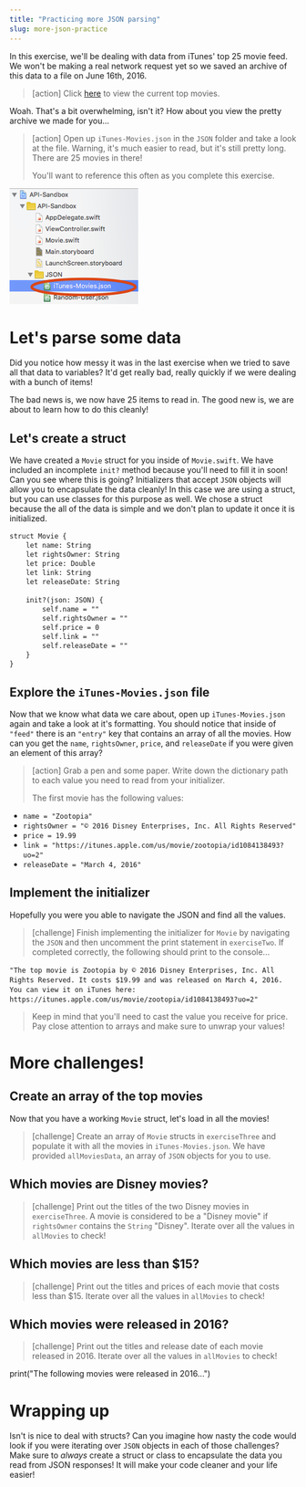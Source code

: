 ```yaml
---
title: "Practicing more JSON parsing"
slug: more-json-practice
---
```


In this exercise, we'll be dealing with data from iTunes' top 25 movie feed. We won't be making a real network request yet so we saved an archive of this data to a file on June 16th, 2016.

> [action]
> Click [here](https://itunes.apple.com/us/rss/topmovies/limit=25/json) to view the current top movies.

Woah. That's a bit overwhelming, isn't it? How about you view the pretty archive we made for you...

> [action]
> Open up `iTunes-Movies.json` in the `JSON` folder and take a look at the file. Warning, it's much easier to read, but it's still pretty long. There are 25 movies in there!
>
> You'll want to reference this often as you complete this exercise.
>
![Movies JSON](./itunes-data.png)

# Let's parse some data

Did you notice how messy it was in the last exercise when we tried to save all that data to variables? It'd get really bad, really quickly if we were dealing with a bunch of items!

The bad news is, we now have 25 items to read in. The good new is, we are about to learn how to do this cleanly!

## Let's create a struct

We have created a `Movie` struct for you inside of `Movie.swift`. We have included an incomplete `init?` method because you'll need to fill it in soon! Can you see where this is going? Initializers that accept `JSON` objects will allow you to encapsulate the data cleanly! In this case we are using a struct, but you can use classes for this purpose as well. We chose a struct because the all of the data is simple and we don't plan to update it once it is initialized.

```
struct Movie {
    let name: String
    let rightsOwner: String
    let price: Double
    let link: String
    let releaseDate: String

    init?(json: JSON) {
        self.name = ""
        self.rightsOwner = ""
        self.price = 0
        self.link = ""
        self.releaseDate = ""
    }
}
```

## Explore the `iTunes-Movies.json` file

Now that we know what data we care about, open up `iTunes-Movies.json` again and take a look at it's formatting. You should notice that inside of `"feed"` there is an `"entry"` key that contains an array of all the movies. How can you get the `name`, `rightsOwner`, `price`, and `releaseDate` if you were given an element of this array?

> [action]
Grab a pen and some paper. Write down the dictionary path to each value you need to read from your initializer.
>
> The first movie has the following values:
>
- `name = "Zootopia"`
- `rightsOwner = "© 2016 Disney Enterprises, Inc. All Rights Reserved"`
- `price = 19.99`
- `link = "https://itunes.apple.com/us/movie/zootopia/id1084138493?uo=2"`
- `releaseDate = "March 4, 2016"`

## Implement the initializer

Hopefully you were you able to navigate the JSON and find all the values.

> [challenge]
> Finish implementing the initializer for `Movie` by navigating the `JSON` and then uncomment the print statement in `exerciseTwo`. If completed correctly, the following should print to the console...
>
`"The top movie is Zootopia by © 2016 Disney Enterprises, Inc. All Rights Reserved. It costs $19.99 and was released on March 4, 2016. You can view it on iTunes here: https://itunes.apple.com/us/movie/zootopia/id1084138493?uo=2"`
>
> Keep in mind that you'll need to cast the value you receive for price. Pay close attention to arrays and make sure to unwrap your values!

# More challenges!

## Create an array of the top movies

Now that you have a working `Movie` struct, let's load in all the movies!

> [challenge]
> Create an array of `Movie` structs in `exerciseThree` and populate it with all the movies in `iTunes-Movies.json`. We have provided `allMoviesData`, an array of `JSON` objects for you to use.

## Which movies are Disney movies?

> [challenge]
> Print out the titles of the two Disney movies in `exerciseThree`. A movie is considered to be a "Disney movie" if `rightsOwner` contains the `String` "Disney". Iterate over all the values in `allMovies` to check!

## Which movies are less than $15?

> [challenge]
> Print out the titles and prices of each movie that costs less than $15. Iterate over all the values in `allMovies` to check!

## Which movies were released in 2016?

> [challenge]
> Print out the titles and release date of each movie released in 2016. Iterate over all the values in `allMovies` to check!

print("The following movies were released in 2016...")

# Wrapping up

Isn't is nice to deal with structs? Can you imagine how nasty the code would look if you were iterating over `JSON` objects in each of those challenges? Make sure to _always_ create a struct or class to encapsulate the data you read from JSON responses! It will make your code cleaner and your life easier!
